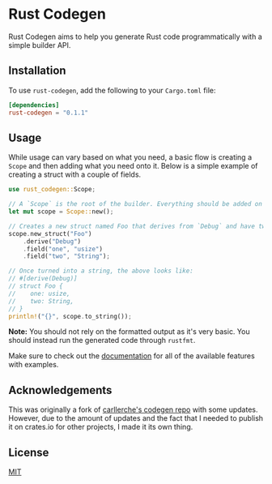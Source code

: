 # Rust Codegen

Rust Codegen aims to help you generate Rust code programmatically with a simple builder API.

## Installation

To use `rust-codegen`, add the following to your `Cargo.toml` file:

```toml
[dependencies]
rust-codegen = "0.1.1"
```

## Usage

While usage can vary based on what you need, a basic flow is creating a `Scope` and then adding what you need onto it. Below is a simple example of creating a struct with a couple of fields.

```rust
use rust_codegen::Scope;

// A `Scope` is the root of the builder. Everything should be added on to it.
let mut scope = Scope::new();

// Creates a new struct named Foo that derives from `Debug` and have two fields.
scope.new_struct("Foo")
    .derive("Debug")
    .field("one", "usize")
    .field("two", "String");

// Once turned into a string, the above looks like:
// #[derive(Debug)]
// struct Foo {
//    one: usize,
//    two: String,
// }
println!("{}", scope.to_string());
```

**Note:** You should not rely on the formatted output as it's very basic. You should instead run the generated code through `rustfmt`.

Make sure to check out the [documentation](https://github.com/robertcorponoi/rust-codegen) for all of the available features with examples.

## Acknowledgements

This was originally a fork of [carllerche's codegen repo](https://github.com/carllerche/codegen) with some updates. However, due to the amount of updates and the fact that I needed to publish it on crates.io for other projects, I made it its own thing.

## License

[MIT](./LICENSE)
